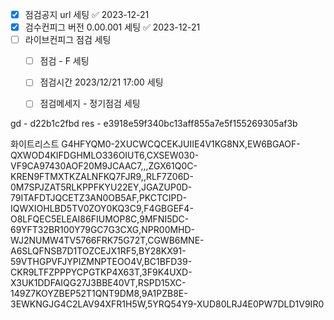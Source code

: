 

- [x] 점검공지 url 세팅 ✅ 2023-12-21
- [x] 검수컨피그 버전 0.00.001 세팅 ✅ 2023-12-21
- [ ] 라이브컨피그 점검 세팅 
	- [ ] 점검 - F 세팅
	- [ ] 점검시간 2023/12/21 17:00 세팅
	- [ ] 점검메세지 - 정기점검 세팅



gd -  d22b1c2fbd
res - e3918e59f340bc13aff855a7e5f155269305af3b


화이트리스트
G4HFYQM0-2XUCWCQCEKJUIIE4V1KG8NX,EW6BGAOF-QXWOD4KIFDGHMLO336OIUT6,CXSEW030-VF9CA97430AOF20M9JCAAC7,,,ZGX61Q0C-KREN9FTMXTKZALNFKQ7FJR9,,RLF7Z06D-0M7SPJZAT5RLKPPFKYU22EY,JGAZUP0D-79ITAFDTJQCETZ3AN0OB5AF,PKCTCIPD-IQWXIOHLBD5TV0ZOY0KQ3C9,F4GBGEF4-O8LFQEC5ELEAI86FIUMOP8C,9MFNI5DC-69YFT32BR100Y79GC7G3CXG,NPR00MHD-WJ2NUMW4TV5766FRK75G72T,CGWB6MNE-A6SLQFNSB7D1TOZCEJX1RF5,BY28KX91-59VTHGPVFJYPIZMNPTEOO4V,BC1BFD39-CKR9LTFZPPPYCPGTKP4X63T,3F9K4UXD-X3UK1DDFAIQG27J3BBE40VT,RSPD15XC-149Z7KOYZBEP52T1QNT9DM8,9A1PZB8E-3EWKNGJG4C2LAV94XFR1H5W,5YRQ54Y9-XUD80LRJ4E0PW7DLD1V9IR0